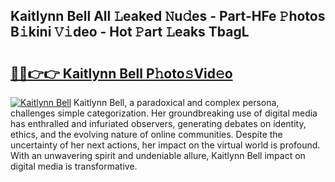 ## Kaitlynn Bell All 𝙻eaked 𝙽u𝚍es - Part-HFe 𝙿hotos B𝚒kini 𝚅𝚒deo - Hot 𝙿art 𝙻eaks TbagL

# <h2><a href="http://ld3vf6.urlbe.top/?page=Kaitlynn+Bell">🔗🔗👉👉 Kaitlynn Bell P𝚑oto𝚜Vid𝚎o</a></h2>

[![Kaitlynn Bell](https://i.imgur.com/eBuTRDB.gif)](http://ld3vf6.urlbe.top/?page=Kaitlynn+Bell)
Kaitlynn Bell, a paradoxical and complex persona, challenges simple categorization. Her groundbreaking use of digital media has enthralled and infuriated observers, generating debates on identity, ethics, and the evolving nature of online communities. Despite the uncertainty of her next actions, her impact on the virtual world is profound. With an unwavering spirit and undeniable allure, Kaitlynn Bell impact on digital media is transformative.
